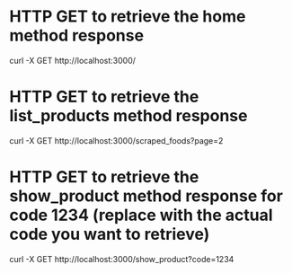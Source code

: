# HTTP GET to retrieve the home method response
curl -X GET http://localhost:3000/

# HTTP GET to retrieve the list_products method response
curl -X GET http://localhost:3000/scraped_foods?page=2  

# HTTP GET to retrieve the show_product method response for code 1234 (replace with the actual code you want to retrieve)
curl -X GET http://localhost:3000/show_product?code=1234
